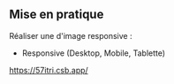 ## Mise en pratique

Réaliser une d'image responsive : <br>
  * Responsive (Desktop, Mobile, Tablette)

https://57itri.csb.app/
